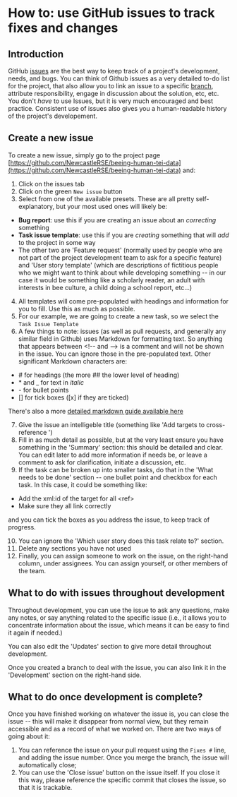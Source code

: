 # How to: use GitHub issues to track fixes and changes

## Introduction
GitHub [issues](/documentation/guides/10_GitHub_Concepts/10_github_concepts.md#issues) are the best way to keep track of a project's development, needs, and bugs. You can think of Github issues as a very detailed to-do list for the project, that also allow you to link an issue to a specific [branch](/documentation/guides/10_GitHub_Concepts/10_github_concepts.md#branches), attribute responsibility, engage in discussion about the solution, etc, etc. You don't *have* to use Issues, but it is very much encouraged and best practice. Consistent use of issues also gives you a human-readable history of the project's developement.

## Create a new issue
To create a new issue, simply go to the project page [https://github.com/NewcastleRSE/beeing-human-tei-data](https://github.com/NewcastleRSE/beeing-human-tei-data) and:

1. Click on the issues tab
2. Click on the green `New issue` button
3. Select from one of the available presets. These are all pretty self-explanatory, but your most used ones will likely be:
  - **Bug report**: use this if you are creating an issue about an *correcting* something
  - **Task issue template**: use this if you are *creating* something that will *add* to the project in some way
  - The other two are 'Feature request' (normally used by people who are not part of the project development team to ask for a specific feature) and 'User story template' (which are descriptions of fictitious people who we might want to think about while developing something -- in our case it would be something like a scholarly reader, an adult with interests in bee culture, a child doing a school report, etc...)
4. All templates will come pre-populated with headings and information for you to fill. Use this as much as possible.
5. For our example, we are going to create a new task, so we select the `Task Issue Template`
6. A few things to note: issues (as well as pull requests, and generally any similar field in Github) uses Markdown for formatting text. So anything that appears between \<!-- and --> is a comment and will not be shown in the issue. You can ignore those in the pre-populated text. Other significant Markdown characters are:
  - \# for headings (the more \#\# the lower level of heading)
  - \* and \_ for text in *italic*
  - \- for bullet points
  - \[\] for tick boxes (\[x\] if they are ticked)

There's also a more [detailed markdown guide available here](https://docs.github.com/en/get-started/writing-on-github/getting-started-with-writing-and-formatting-on-github/basic-writing-and-formatting-syntax)

7. Give the issue an intelligeble title (something like 'Add targets to cross-reference <ref>')
8. Fill in as much detail as possible, but at the very least ensure you have something in the 'Summary' section: this should be detailed and clear. You can edit later to add more information if needs be, or leave a comment to ask for clarification, initiate a discussion, etc.
9. If the task can be broken up into smaller tasks, do that in the 'What needs to be done' section -- one bullet point and checkbox for each task. In this case, it could be something like:
  - Add the xml:id of the target for all \<ref\>
  - Make sure they all link correctly

and you can tick the boxes as you address the issue, to keep track of progress.

10. You can ignore the 'Which user story does this task relate to?' section.
11. Delete any sections you have not used
12. Finally, you can assign someone to work on the issue, on the right-hand column, under assignees. You can assign yourself, or other members of the team.

## What to do with issues throughout development

Throughout development, you can use the issue to ask any questions, make any notes, or say anything related to the specific issue (i.e., it allows you to concentrate information about the issue, which means it can be easy to find it again if needed.)

You can also edit the 'Updates' section to give more detail throughout development.

Once you created a branch to deal with the issue, you can also link it in the 'Development' section on the right-hand side.

## What to do once development is complete?

Once you have finished working on whatever the issue is, you can close the issue -- this will make it disappear from normal view, but they remain accessible and as a record of what we worked on. There are two ways of going about it:

1. You can reference the issue on your pull request using the `Fixes #` line, and adding the issue number. Once you merge the branch, the issue will automatically close;
2. You can use the 'Close issue' button on the issue itself. If you close it this way, please reference the specific commit that closes the issue, so that it is trackable.